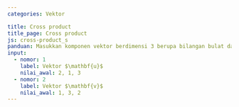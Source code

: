 ```yaml
---
categories: Vektor

title: Cross product
title_page: Cross product
js: cross-product_s
panduan: Masukkan komponen vektor berdimensi 3 berupa bilangan bulat dan dipisahkan oleh koma.
input:
  - nomor: 1
    label: Vektor $\mathbf{u}$
    nilai_awal: 2, 1, 3
  - nomor: 2
    label: Vektor $\mathbf{v}$
    nilai_awal: 1, 3, 2
---
```


